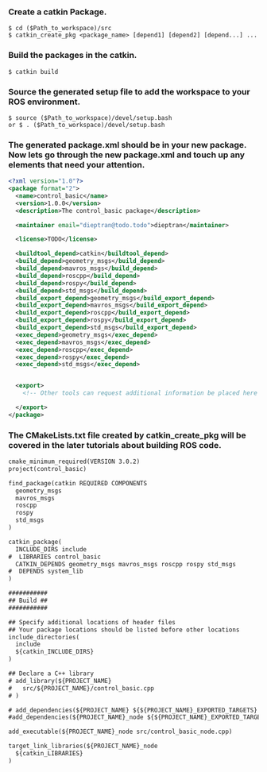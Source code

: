 
### Create a catkin Package.
```shell
$ cd ($Path_to_workspace)/src
$ catkin_create_pkg <package_name> [depend1] [depend2] [depend...] ...
```

### Build the packages in the catkin.
```shell
$ catkin build
```

### Source the generated setup file to add the workspace to your ROS environment.
```shell
$ source ($Path_to_workspace)/devel/setup.bash
or $ . ($Path_to_workspace)/devel/setup.bash
```

### The generated package.xml should be in your new package. Now lets go through the new package.xml and touch up any elements that need your attention.

```xml
<?xml version="1.0"?>
<package format="2">
  <name>control_basic</name>
  <version>1.0.0</version>
  <description>The control_basic package</description>

  <maintainer email="dieptran@todo.todo">dieptran</maintainer>

  <license>TODO</license>

  <buildtool_depend>catkin</buildtool_depend>
  <build_depend>geometry_msgs</build_depend>
  <build_depend>mavros_msgs</build_depend>
  <build_depend>roscpp</build_depend>
  <build_depend>rospy</build_depend>
  <build_depend>std_msgs</build_depend>
  <build_export_depend>geometry_msgs</build_export_depend>
  <build_export_depend>mavros_msgs</build_export_depend>
  <build_export_depend>roscpp</build_export_depend>
  <build_export_depend>rospy</build_export_depend>
  <build_export_depend>std_msgs</build_export_depend>
  <exec_depend>geometry_msgs</exec_depend>
  <exec_depend>mavros_msgs</exec_depend>
  <exec_depend>roscpp</exec_depend>
  <exec_depend>rospy</exec_depend>
  <exec_depend>std_msgs</exec_depend>


  <export>
    <!-- Other tools can request additional information be placed here -->

  </export>
</package>
```

### The CMakeLists.txt file created by catkin_create_pkg will be covered in the later tutorials about building ROS code.
```txt
cmake_minimum_required(VERSION 3.0.2)
project(control_basic)

find_package(catkin REQUIRED COMPONENTS
  geometry_msgs
  mavros_msgs
  roscpp
  rospy
  std_msgs
)

catkin_package(
  INCLUDE_DIRS include
#  LIBRARIES control_basic
  CATKIN_DEPENDS geometry_msgs mavros_msgs roscpp rospy std_msgs
#  DEPENDS system_lib
)

###########
## Build ##
###########

## Specify additional locations of header files
## Your package locations should be listed before other locations
include_directories(
  include
  ${catkin_INCLUDE_DIRS}
)

## Declare a C++ library
# add_library(${PROJECT_NAME}
#   src/${PROJECT_NAME}/control_basic.cpp
# )

# add_dependencies(${PROJECT_NAME} ${${PROJECT_NAME}_EXPORTED_TARGETS} ${catkin_EXPORTED_TARGETS})
#add_dependencies(${PROJECT_NAME}_node ${${PROJECT_NAME}_EXPORTED_TARGETS} ${catkin_EXPORTED_TARGETS})

add_executable(${PROJECT_NAME}_node src/control_basic_node.cpp)

target_link_libraries(${PROJECT_NAME}_node
  ${catkin_LIBRARIES}
)
```

